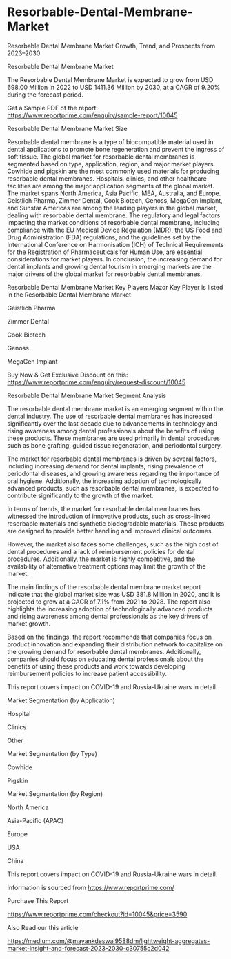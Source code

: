 # Resorbable-Dental-Membrane-Market
Resorbable Dental Membrane Market Growth, Trend, and Prospects from 2023–2030

Resorbable Dental Membrane Market

The Resorbable Dental Membrane Market is expected to grow from USD 698.00 Million in 2022 to USD 1411.36 Million by 2030, at a CAGR of 9.20% during the forecast period.

Get a Sample PDF of the report: https://www.reportprime.com/enquiry/sample-report/10045

Resorbable Dental Membrane Market Size

Resorbable dental membrane is a type of biocompatible material used in dental applications to promote bone regeneration and prevent the ingress of soft tissue. The global market for resorbable dental membranes is segmented based on type, application, region, and major market players. Cowhide and pigskin are the most commonly used materials for producing resorbable dental membranes. Hospitals, clinics, and other healthcare facilities are among the major application segments of the global market. The market spans North America, Asia Pacific, MEA, Australia, and Europe. Geistlich Pharma, Zimmer Dental, Cook Biotech, Genoss, MegaGen Implant, and Sunstar Americas are among the leading players in the global market, dealing with resorbable dental membrane. The regulatory and legal factors impacting the market conditions of resorbable dental membrane, including compliance with the EU Medical Device Regulation (MDR), the US Food and Drug Administration (FDA) regulations, and the guidelines set by the International Conference on Harmonisation (ICH) of Technical Requirements for the Registration of Pharmaceuticals for Human Use, are essential considerations for market players. In conclusion, the increasing demand for dental implants and growing dental tourism in emerging markets are the major drivers of the global market for resorbable dental membranes.

Resorbable Dental Membrane Market Key Players
Mazor Key Player is listed in the Resorbable Dental Membrane Market

Geistlich Pharma

Zimmer Dental

Cook Biotech

Genoss

MegaGen Implant

Buy Now & Get Exclusive Discount on this: https://www.reportprime.com/enquiry/request-discount/10045

Resorbable Dental Membrane Market Segment Analysis

The resorbable dental membrane market is an emerging segment within the dental industry. The use of resorbable dental membranes has increased significantly over the last decade due to advancements in technology and rising awareness among dental professionals about the benefits of using these products. These membranes are used primarily in dental procedures such as bone grafting, guided tissue regeneration, and periodontal surgery.

The market for resorbable dental membranes is driven by several factors, including increasing demand for dental implants, rising prevalence of periodontal diseases, and growing awareness regarding the importance of oral hygiene. Additionally, the increasing adoption of technologically advanced products, such as resorbable dental membranes, is expected to contribute significantly to the growth of the market.

In terms of trends, the market for resorbable dental membranes has witnessed the introduction of innovative products, such as cross-linked resorbable materials and synthetic biodegradable materials. These products are designed to provide better handling and improved clinical outcomes.

However, the market also faces some challenges, such as the high cost of dental procedures and a lack of reimbursement policies for dental procedures. Additionally, the market is highly competitive, and the availability of alternative treatment options may limit the growth of the market.

The main findings of the resorbable dental membrane market report indicate that the global market size was USD 381.8 Million in 2020, and it is projected to grow at a CAGR of 7.1% from 2021 to 2028. The report also highlights the increasing adoption of technologically advanced products and rising awareness among dental professionals as the key drivers of market growth.

Based on the findings, the report recommends that companies focus on product innovation and expanding their distribution network to capitalize on the growing demand for resorbable dental membranes. Additionally, companies should focus on educating dental professionals about the benefits of using these products and work towards developing reimbursement policies to increase patient accessibility.

This report covers impact on COVID-19 and Russia-Ukraine wars in detail.

Market Segmentation (by Application)

Hospital

Clinics

Other

Market Segmentation (by Type)

Cowhide

Pigskin

Market Segmentation (by Region)

North America

Asia-Pacific (APAC)

Europe

USA

China

This report covers impact on COVID-19 and Russia-Ukraine wars in detail.

Information is sourced from https://www.reportprime.com/

Purchase This Report

https://www.reportprime.com/checkout?id=10045&price=3590

Also Read our this article

https://medium.com/@mayankdeswal9588dm/lightweight-aggregates-market-insight-and-forecast-2023-2030-c30755c2d042
